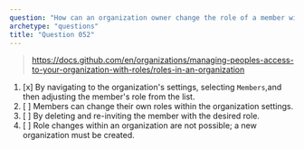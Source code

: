 ```yaml
---
question: "How can an organization owner change the role of a member within the organization?"
archetype: "questions"
title: "Question 052"
---
```


> https://docs.github.com/en/organizations/managing-peoples-access-to-your-organization-with-roles/roles-in-an-organization
1. [x] By navigating to the organization's settings, selecting `Members`,and then adjusting the member's role from the list.
1. [ ] Members can change their own roles within the organization settings.
1. [ ] By deleting and re-inviting the member with the desired role.
1. [ ] Role changes within an organization are not possible; a new organization must be created.
